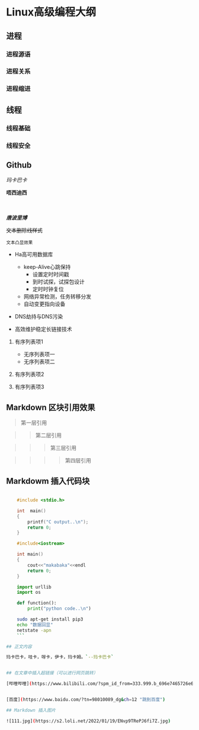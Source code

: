   
# Linux高级编程大纲

## 进程

### 进程源语

### 进程关系

### 进程缩进

## 线程

### 线程基础

### 线程安全

## Github

*玛卡巴卡*

**唔西迪西**</br></br></br>

***唐波里博***

~~文本删除线样式~~

`文本凸显效果`

* Ha高可用数据库
	* keep-Alive心跳保持
		* 设置定时时间戳
		* 到时试探，试探包设计
		* 定时时钟复位
	* 网络异常检测，任务转移分发
	* 自动变更指向设备
* DNS劫持与DNS污染

* 高效维护稳定长链接技术

1. 有序列表项1
	* 无序列表项一
	* 无序列表项二
2. 有序列表项2

3. 有序列表项3

## Markdown 区块引用效果

> 第一层引用

>> 第二层引用

>>> 第三层引用

>>>> 第四层引用


## Markdowm 插入代码块

```c  

	#include <stdio.h>

	int  main()
	{
		printf("C output..\n");
		return 0;
	}
```
```cpp
	#include<iostream>

	int main()
	{
		cout<<"makabaka"<<endl
		return 0;
	}
```

```python
	import urllib
	import os

	def function():
		print("python code..\n")
```

```bash
	sudo apt-get install pip3
	echo "数据回显"
	netstate -apn
	```

## 正文内容

玛卡巴卡，哇卡，呀卡，伊卡，玛卡姆。`--玛卡巴卡`


## 在文章中插入超链接（可以进行网页跳转）

[哔哩哔哩](https://www.bilibili.com/?spm_id_from=333.999.b_696e7465726e6174696f6e616c486561646572.1)


[百度](https://www.baidu.com/?tn=98010089_dg&ch=12 "跳到百度")

## Markdown 插入图片

![111.jpg](https://s2.loli.net/2022/01/19/ENvp9TRePJ6fi7Z.jpg)

